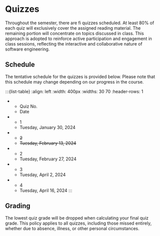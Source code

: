 # Quizzes

Throughout the semester, there are fi quizzes scheduled. At least 80% of each quiz will exclusively cover the assigned reading material. The remaining portion will concentrate on topics discussed in class. This approach is adopted to reinforce active participation and engagement in class sessions, reflecting the interactive and collaborative nature of software engineering.

## Schedule

The tentative schedule for the quizzes is provided below. Please note that this schedule may change depending on our progress in the course.

:::{list-table}
:align: left
:width: 400px
:widths: 30 70
:header-rows: 1

*   - Quiz No.
    - Date
*   - 1
    - Tuesday, January 30, 2024
*   - <s>2</s>
    - <s>Tuesday, February 13, 2024</s>
*   - 2
    - Tuesday, February 27, 2024
*   - 3
    - Tuesday, April 2, 2024
*   - 4
    - Tuesday, April 16, 2024
:::


## Grading

The lowest quiz grade will be dropped when calculating your final quiz grade. This policy applies to all quizzes, including those missed entirely, whether due to absence, illness, or other personal circumstances.